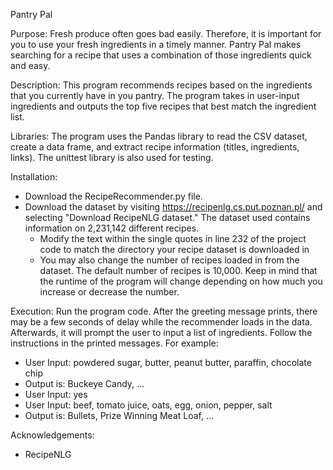 Pantry Pal

Purpose: Fresh produce often goes bad easily. Therefore, it is important for you to use your fresh ingredients in a timely manner. Pantry Pal makes searching for a recipe that uses a combination of those ingredients quick and easy.

Description: This program recommends recipes based on the ingredients that you currently have in you pantry. The program takes in user-input ingredients and outputs the top five recipes that best match the ingredient list.

Libraries:
The program uses the Pandas library to read the CSV dataset, create a data frame, and extract recipe information (titles, ingredients, links).
The unittest library is also used for testing.

Installation: 
- Download the RecipeRecommender.py file. 
- Download the dataset by visiting https://recipenlg.cs.put.poznan.pl/ and selecting "Download RecipeNLG dataset." The dataset used contains information on 2,231,142 different recipes.
    - Modify the text within the single quotes in line 232 of the project code to match the directory your recipe dataset is downloaded in
    - You may also change the number of recipes loaded in from the dataset. The default number of recipes is 10,000. Keep in mind that the runtime of the program will change depending on how much you increase or decrease the number.

Execution:
Run the program code. After the greeting message prints, there may be a few seconds of delay while the recommender loads in the data. Afterwards, it will prompt the user to input a list of ingredients. Follow the instructions in the printed messages. For example:

- User Input: powdered sugar, butter, peanut butter, paraffin, chocolate chip
- Output is: Buckeye Candy, …
- User Input: yes
- User Input: beef, tomato juice, oats, egg, onion, pepper, salt
- Output is: Bullets, Prize Winning Meat Loaf, …

Acknowledgements:
- RecipeNLG



